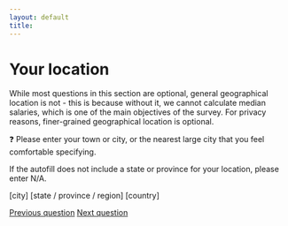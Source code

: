 ```yaml
---
layout: default
title: 
---
```


# Your location

While most questions in this section are optional, general geographical location is not - this is because without it, we cannot calculate median salaries, which is one of the main objectives of the survey. For privacy reasons, finer-grained geographical location is optional.

:question: Please enter your town or city, or the nearest large city that you feel comfortable specifying.

If the autofill does not include a state or province for your location, please enter N/A.

[city] [state / province / region] [country]

[Previous question](./G_4_education_level.html)
[Next question](./G_6_comments.html)